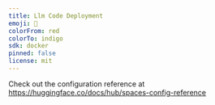 ```yaml
---
title: Llm Code Deployment
emoji: 🏢
colorFrom: red
colorTo: indigo
sdk: docker
pinned: false
license: mit
---
```


Check out the configuration reference at https://huggingface.co/docs/hub/spaces-config-reference
